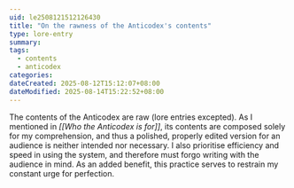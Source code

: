 ```yaml
---
uid: le2508121512126430
title: "On the rawness of the Anticodex's contents"
type: lore-entry
summary: 
tags:
  - contents
  - anticodex
categories: 
dateCreated: 2025-08-12T15:12:07+08:00
dateModified: 2025-08-14T15:22:52+08:00
---
```

The contents of the Anticodex are raw (lore entries excepted). As I mentioned in *[[Who the Anticodex is for]]*, its contents are composed solely for my comprehension, and thus a polished, properly edited version for an audience is neither intended nor necessary. I also prioritise efficiency and speed in using the system, and therefore must forgo writing with the audience in mind. As an added benefit, this practice serves to restrain my constant urge for perfection.